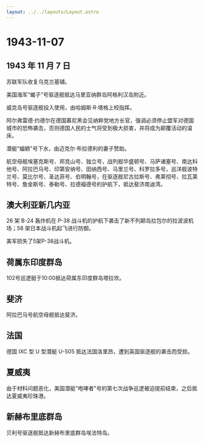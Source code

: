 ```yaml
---
layout: ../../layouts/Layout.astro
---
```


# 1943-11-07

## 1943 年 11 月 7 日

苏联军队收复乌克兰基辅。

美国海军"蝎子"号驱逐舰抵达马里亚纳群岛阿格利汉岛附近。

威克岛号驱逐舰投入使用，由哈姆斯·R·塔格上校指挥。

阿尔弗雷德·约德尔在德国慕尼黑会见纳粹党地方长官，强调必须停止盟军对德国城市的恐怖袭击，否则德国人民的士气将受到极大损害，并将成为颠覆活动的温床。

潜艇"蝠鲼"号下水，由迈克尔·布拉德利的妻子赞助。

航空母舰埃塞克斯号、邦克山号、独立号，战列舰华盛顿号、马萨诸塞号、南达科他号、阿拉巴马号、印第安纳号、田纳西号、马里兰号、科罗拉多号，巡洋舰波特兰号、莫比尔号、圣达菲号、伯明翰号，在驱逐舰尼古拉斯号、弗莱彻号、拉瓦莱特号、詹金斯号、泰勒号、拉德福德号的护航下，抵达斐济南迪湾。

## 澳大利亚新几内亚

26 架 B-24 轰炸机在 P-38
战斗机的护航下袭击了新不列颠岛拉包尔的拉波波机场；58
架日本战斗机起飞进行防御。

美军损失了5架P-38战斗机。

## 荷属东印度群岛

102号巡逻艇于10:00抵达荷属东印度群岛塔拉坎。

## 斐济

阿拉巴马号航空母舰抵达斐济。

## 法国

德国 IXC 型 U 型潜艇 U-505 抵达法国洛里昂，遭到英国驱逐舰的袭击而受损。

## 夏威夷

由于材料问题恶化，美国潜艇"咆哮者"号的第七次战争巡逻被迫提前结束，之后抵达夏威夷珍珠港。

## 新赫布里底群岛

贝利号驱逐舰抵达新赫布里底群岛埃法特岛。